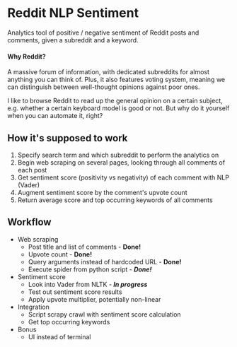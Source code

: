 # Reddit NLP Sentiment
Analytics tool of positive / negative sentiment of Reddit posts and comments, given a subreddit and a keyword.

#### Why Reddit?

A massive forum of information, with dedicated subreddits for almost anything you can think of. Plus, it also features voting system, meaning we can distinguish between well-thought opinions against poor ones.

I like to browse Reddit to read up the general opinion on a certain subject, e.g. whether a certain keyboard model is good or not. But why do it yourself when you can automate it, right?



## How it's supposed to work
1) Specify search term and which subreddit to perform the analytics on
2) Begin web scraping on several pages, looking through all comments of each post
3) Get sentiment score (positivity vs negativity) of each comment with NLP (Vader)
4) Augment sentiment score by the comment's upvote count
5) Return average score and top occurring keywords of all comments



## Workflow
* Web scraping
    * Post title and list of comments  - **Done!**
    * Upvote count - **Done!**
    * Query arguments instead of hardcoded URL - **Done!**
    * Execute spider from python script - ***Done!***
* Sentiment score
    * Look into Vader from NLTK - ***In progress***
    * Test out sentiment score results
    * Apply upvote multiplier, potentially non-linear
* Integration
    * Script scrapy crawl with sentiment score calculation
    * Get top occurring keywords
* Bonus
    * UI instead of terminal
